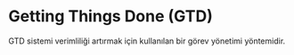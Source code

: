 # Getting Things Done (GTD)

GTD sistemi verimliliği artırmak için kullanılan bir görev yönetimi yöntemidir.
